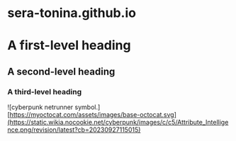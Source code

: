 # sera-tonina.github.io
# A first-level heading
## A second-level heading
### A third-level heading
![cyberpunk netrunner symbol.][https://myoctocat.com/assets/images/base-octocat.svg](https://static.wikia.nocookie.net/cyberpunk/images/c/c5/Attribute_Intelligence.png/revision/latest?cb=20230927115015)
